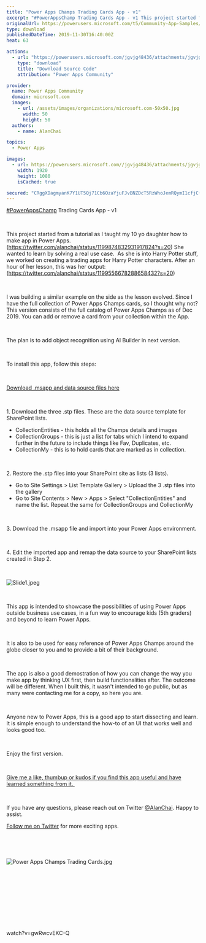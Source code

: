 ```yaml
---
title: "Power Apps Champs Trading Cards App - v1"
excerpt: "#PowerAppsChamp Trading Cards App - v1 This project started from a tutorial as I taught my 10 yo daughter how to make app in Power Apps. ("
originalUrl: https://powerusers.microsoft.com/t5/Community-App-Samples/Power-Apps-Champs-Trading-Cards-App-v1/td-p/416029
type: download
publishedDateTime: 2019-11-30T16:40:00Z
heat: 63

actions:
  - url: "https://powerusers.microsoft.com/jgvjg48436/attachments/jgvjg48436/AppFeedbackGallery/332/2/PowerApps%20Champs%20Trading%20Cards%20App.msapp"
    type: "download"
    title: "Download Source Code"
    attribution: "Power Apps Community"

provider:
  name: Power Apps Community
  domain: microsoft.com
  images:
    - url: /assets/images/organizations/microsoft.com-50x50.jpg
      width: 50
      height: 50
  authors:
    - name: AlanChai

topics:
  - Power Apps

images:
  - url: https://powerusers.microsoft.com//jgvjg48436/attachments/jgvjg48436/AppFeedbackGallery/332/1/PowerApps%20Champ.png
    width: 1920
    height: 1080
    isCached: true

secured: "CRggXDagmyanK7Y1UT5Qj71Cb6OzaYjuFJvBNZDcT5RzWhoJemRQymI1cfjC+2F7YpuRoWERSlcFEgh2GH8XX4s2s0xw4F3tAv17aQr44zv4wLCgfsnQ4W80zdHIMDX9k5Lj4TG5rD419HKYtzkRwP2YDWEFJqBiFnzDp76zOUQNoVyyQ/YhNFRrxpA12UyI71gQJq0KVCR7WZKENEydJFEZMacJxwmR+u2wDUQXzBehhwIwKIHRlxNujTrJFnxMiMoRZBB/OgHgQ5HWM6Unp0nG5ve4uGdOk++w/nf5aS0ku16mivNbqKiFHT6PR9hf6ooNgDspOvn1sdAscFwz37qpf+Sr1an9mEDPDhcRlti5oPjSikNVJCLoBKwu0PLZ8oxkTINh207q7KkVOYP1uWLPbON5WsxMOiiPMna1rQwOrRl6S5Z553q1XOFjeCNx;tNh+n0trUoCUgUxNU4Yvjg=="
---
```

<p><span class="r-18u37iz"><a href="https://twitter.com/hashtag/PowerAppsChamp?src=hashtag_click" target="_blank" rel="noopener nofollow noopener noreferrer">#PowerAppsChamp</a></span><span class="css-901oao css-16my406 r-1qd0xha r-ad9z0x r-bcqeeo r-qvutc0"> Trading Cards App - v1</span></p><p>&nbsp;</p><p><span class="css-901oao css-16my406 r-1qd0xha r-ad9z0x r-bcqeeo r-qvutc0">This project started from a tutorial as I taught my 10 yo daughter how to make app in Power Apps. (<span><a href="https://twitter.com/alanchai/status/1199874832931917824?s=20" target="_blank" rel="noopener nofollow noopener noreferrer">https://twitter.com/alanchai/status/1199874832931917824?s=20</a>) She wanted to learn by solving a real use case.&nbsp; As she is into Harry Potter stuff, we worked on creating a trading apps for Harry Potter characters. After an hour of her lesson, this was her output: (<a href="https://twitter.com/alanchai/status/1199556678288658432?s=20" target="_blank" rel="noopener nofollow noopener noreferrer">https://twitter.com/alanchai/status/1199556678288658432?s=20</a>)</span></span></p><p>&nbsp;</p><p><span class="css-901oao css-16my406 r-1qd0xha r-ad9z0x r-bcqeeo r-qvutc0"><span>I was building a similar example on the side as the lesson evolved. Since I have the full collection of Power Apps Champs cards, so I thought why not? This version consists of the full catalog of Power Apps Champs as of Dec 2019. You can add or remove a card from your collection within the App.&nbsp;</span></span></p><p>&nbsp;</p><p><span class="css-901oao css-16my406 r-1qd0xha r-ad9z0x r-bcqeeo r-qvutc0"><span>The plan is to add object recognition using AI Builder in next version. </span></span></p><p>&nbsp;</p><p><span class="css-901oao css-16my406 r-1qd0xha r-ad9z0x r-bcqeeo r-qvutc0"><span>To install this app, follow this steps:</span></span></p><p>&nbsp;</p><p><a href="https://drive.google.com/open?id=1B3qABu57bs8EX94y6oowyeiFEfqZE8y0" target="_self" rel="nofollow noopener noreferrer">Download .msapp and data source files here</a></p><p>&nbsp;</p><p><span class="css-901oao css-16my406 r-1qd0xha r-ad9z0x r-bcqeeo r-qvutc0"><span>1. Download the three .stp files. These are the data source template for SharePoint lists.</span></span></p><ul><li>CollectionEntities - this holds all the Champs details and images</li><li>CollectionGroups - this is just a list for tabs which I intend to expand further in&nbsp;the future to include things like Fav, Duplicates, etc.</li><li>CollectionMy - this is to hold cards that are marked as in collection.</li></ul><p>&nbsp;</p><p><span class="css-901oao css-16my406 r-1qd0xha r-ad9z0x r-bcqeeo r-qvutc0"><span>2. Restore the .stp files into your SharePoint site as lists (3 lists).</span></span></p><ul><li><span class="css-901oao css-16my406 r-1qd0xha r-ad9z0x r-bcqeeo r-qvutc0"><span>Go to Site Settings &gt; List Template Gallery &gt; Upload the 3 .stp files into the gallery</span></span></li><li><span class="css-901oao css-16my406 r-1qd0xha r-ad9z0x r-bcqeeo r-qvutc0"><span>Go to Site Contents &gt; New &gt; Apps &gt; Select "CollectionEntities" and name the list. Repeat the same for CollectionGroups and CollectionMy</span></span></li></ul><p>&nbsp;</p><p><span class="css-901oao css-16my406 r-1qd0xha r-ad9z0x r-bcqeeo r-qvutc0"><span>3. Download the .msapp file and import into your Power Apps environment.&nbsp;</span></span></p><p>&nbsp;</p><p><span class="css-901oao css-16my406 r-1qd0xha r-ad9z0x r-bcqeeo r-qvutc0"><span>4. Edit the imported app and remap the data source to your SharePoint lists created in Step 2.</span></span></p><p>&nbsp;</p><p><span class="css-901oao css-16my406 r-1qd0xha r-ad9z0x r-bcqeeo r-qvutc0"><span class="lia-inline-image-display-wrapper lia-image-align-inline" image-alt="Slide1.jpeg" style="width: 999px;"><img src="https://powerusers.microsoft.com/t5/image/serverpage/image-id/101925i32E604A0C8CEADDB/image-size/large?v=1.0&amp;px=999" title="Slide1.jpeg" alt="Slide1.jpeg" li-image-url="https://powerusers.microsoft.com/t5/image/serverpage/image-id/101925i32E604A0C8CEADDB?v=1.0" li-image-display-id="'101925i32E604A0C8CEADDB'" li-message-uid="'416029'" li-messages-message-image="true" li-bindable="" class="lia-media-image" tabindex="0" li-bypass-lightbox-when-linked="true" li-use-hover-links="false"></span></span></p><p>&nbsp;</p><p>This app is intended to showcase the possibilities of using Power Apps outside business use cases, in a fun way to encourage kids (5th graders) and beyond to learn Power Apps.&nbsp;</p><p>&nbsp;</p><p>It is also to be used for easy reference of Power Apps Champs around the globe closer to you and to provide a bit of their background.&nbsp;</p><p>&nbsp;</p><p>The app is also a good demostration of how you can change the way you make app by thinking UX first, then build functionalities after. The outcome will be different. When I built this, it wasn't intended to go public, but as many were contacting me for a copy, so here you are.&nbsp;</p><p>&nbsp;</p><p><span>Anyone new to Power Apps, this is a good app to start dissecting and learn. It is simple enough to understand the how-to of an UI that works well and looks good too.</span></p><p>&nbsp;</p><p>Enjoy the first version.&nbsp;</p><p>&nbsp;</p><p><u>Give me a like, thumbup or kudos if you find this app useful and have learned something from it.&nbsp;</u></p><p>&nbsp;</p><p>If you have any questions, please reach out on Twitter&nbsp;<a href="/t5/user/viewprofilepage/user-id/69796">@AlanChai</a>.&nbsp;Happy to assist.</p><p><a href="https://twitter.com/alanchai" target="_blank" rel="noopener nofollow noopener noreferrer">Follow me on Twitter</a> for more exciting apps.&nbsp;</p><p>&nbsp;</p><p>&nbsp;</p><p><span class="css-901oao css-16my406 r-1qd0xha r-ad9z0x r-bcqeeo r-qvutc0"><span><span class="lia-inline-image-display-wrapper lia-image-align-inline" image-alt="Power Apps Champs Trading Cards.jpg" style="width: 999px;"><img src="https://powerusers.microsoft.com/t5/image/serverpage/image-id/101924i147E438F2FBF1B89/image-size/large?v=1.0&amp;px=999" title="Power Apps Champs Trading Cards.jpg" alt="Power Apps Champs Trading Cards.jpg" li-image-url="https://powerusers.microsoft.com/t5/image/serverpage/image-id/101924i147E438F2FBF1B89?v=1.0" li-image-display-id="'101924i147E438F2FBF1B89'" li-message-uid="'416029'" li-messages-message-image="true" li-bindable="" class="lia-media-image" tabindex="0" li-bypass-lightbox-when-linked="true" li-use-hover-links="false"></span></span></span></p><p>&nbsp;</p><p><span class="css-901oao css-16my406 r-1qd0xha r-ad9z0x r-bcqeeo r-qvutc0"><span>&nbsp;</span></span></p><p>&nbsp;</p><p>&nbsp;</p><p>&nbsp;</p><p><span class="videoUrl">watch?v=gwRwcvEKC-Q</span></p>

